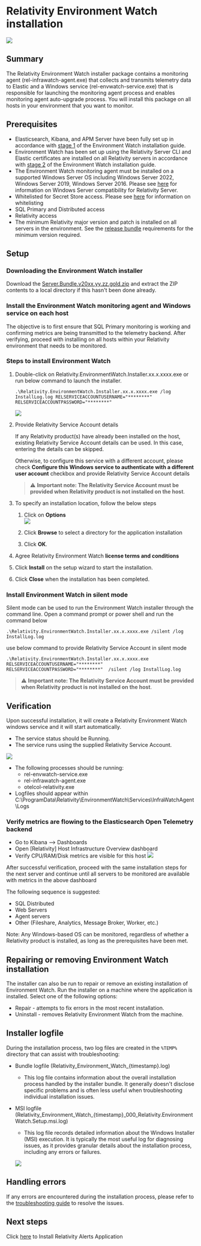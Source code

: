 # Relativity Environment Watch installation
![](/resources/Installer_current_step.png)

## Summary
The Relativity Environment Watch installer package contains a monitoring agent (rel-infrawatch-agent.exe) that collects and transmits telemetry data to Elastic and a Windows service (rel-envwatch-service.exe) that is responsible for launching the monitoring agent process and enables monitoring agent auto-upgrade process. You will install this package on all hosts in your environment that you want to monitor.

## Prerequisites

- Elasticsearch, Kibana, and APM Server have been fully set up in accordance with [stage 1](/docs/elasticsearch_setup.md) of the Environment Watch installation guide.
- Environment Watch has been set up using the Relativity Server CLI and Elastic certificates are installed on all Relativity servers in accordance with [stage 2](/docs/cli_environmentwatch_setup.md) of the Environment Watch installation guide.
- The Environment Watch monitoring agent must be installed on a supported Windows Server OS including Windows Server 2022, Windows Server 2019, Windows Server 2016. Please see [here](https://help.relativity.com/Server2024/Content/Installing_and_Upgrading/System_requirements/Compatibility_matrix.htm#Relativitysystemrequirementsmatrix) for information on Windows Server compatibility for Relativity Server.
- Whitelisted for Secret Store access. Please see [here](https://help.relativity.com/Server2024/Content/System_Guides/Secret_Store/Secret_Store.htm#Configuringclients) for information on whitelisting
- SQL Primary and Distributed access
- Relativity access
- The minimum Relativity major version and patch is installed on all servers in the environment. See the [release bundle](https://github.com/relativitydev/server-bundle-release/releases) requirements for the minimum version required.

## Setup

### Downloading the Environment Watch installer
Download the [Server.Bundle.v20xx.yy.zz.gold.zip](https://github.com/relativitydev/server-bundle-release/releases) and extract the ZIP contents to a local directory if this hasn't been done already.


### Install the Environment Watch monitoring agent and Windows service on each host
The objective is to first ensure that SQL Primary monitoring is working and confirming metrics are being transmitted to the telemetry backend. After verifying, proceed with installing on all hosts within your Relativity environment that needs to be monitored.

### Steps to install Environment Watch

1. Double-click on Relativity.EnvironmentWatch.Installer.xx.x.xxxx.exe or run below command to launch the installer.
    ```
    .\Relativity.EnvironmentWatch.Installer.xx.x.xxxx.exe /log InstallLog.log RELSERVICEACCOUNTUSERNAME="********" RELSERVICEACCOUNTPASSWORD="********"

    ```


    ![](/resources/Installer_welcome.png)

2. Provide Relativity Service Account details 
    
    If any Relativity product(s) have already been installed on the host, existing Relativity Service Account details can be used. In this case, entering the details can be skipped.

    Otherwise, to configure this service with a different account, please check **Configure this Windows service to authenticate with a different user account** checkbox and provide Relativity Service Account details

    > :warning: **Important note: The Relativity Service Account must be provided when Relativity product is not installed on the host**.


3. To specify an installation location, follow the below steps

    1. Click on **Options**
    <br>![](/resources/Installer_diff_location.png)

    2. Click **Browse** to select a directory for the application installation

    3. Click **OK**.

4. Agree Relativity Environment Watch **license terms and conditions**

5. Click **Install** on the setup wizard to start the installation.

6. Click **Close** when the installation has been completed.


### Install Environment Watch in silent mode
Silent mode can be used to run the Environment Watch installer through the command line. Open a command prompt or power shell and run the command below


```
.\Relativity.EnvironmentWatch.Installer.xx.x.xxxx.exe /silent /log InstallLog.log

```

use below command to provide Relativity Service Account in silent mode  

```
.\Relativity.EnvironmentWatch.Installer.xx.x.xxxx.exe RELSERVICEACCOUNTUSERNAME="********" RELSERVICEACCOUNTPASSWORD="********"  /silent /log InstallLog.log

```

> :warning: **Important note: The Relativity Service Account must be provided when Relativity product is not installed on the host**.



## Verification
Upon successful installation, it will create a Relativity Environment Watch windows service and it will start automatically.

- The service status should be Running.
- The service runs using the supplied Relativity Service Account. 

![](/resources/Installer_service.png)

- The following processes should be running:
    - rel-envwatch-service.exe
    - rel-infrawatch-agent.exe
    - otelcol-relativity.exe
- Logfiles should appear within C:\ProgramData\Relativity\EnvironmentWatch\Services\InfraWatchAgent\Logs

### Verify metrics are flowing to the Elasticsearch Open Telemetry backend
- Go to Kibana --> Dashboards
- Open [Relativity] Host Infrastructure Overview dashboard
- Verify CPU/RAM/Disk metrics are visible for this host
![](/resources/Installer_hostmetric.png)


After successful verification, proceed with the same installation steps for the next server and continue until all servers to be monitored are available with metrics in the above dashboard

The following sequence is suggested:

- SQL Distributed
- Web Servers
- Agent servers
- Other (Fileshare, Analytics, Message Broker, Worker, etc.)

Note: Any Windows-based OS can be monitored, regardless of whether a Relativity product is installed, as long as the prerequisites have been met.

## Repairing or removing Environment Watch installation
The installer can also be run to repair or remove an existing installation of Environment Watch. Run the installer on a machine where the application is installed. Select one of the following options:
- Repair - attempts to fix errors in the most recent installation.
- Uninstall - removes Relativity Environment Watch from the machine.


## Installer logfile
During the installation process, two log files are created in the `%TEMP%` directory that can assist with troubleshooting:
- Bundle logfile (Relativity_Environment_Watch_{timestamp}.log)
    - This log file contains information about the overall installation process handled by the installer bundle. It generally doesn't disclose specific problems and is often less useful when troubleshooting individual installation issues.

- MSI logfile (Relativity_Environment_Watch_{timestamp}_000_Relativity.EnvironmentWatch.Setup.msi.log)
    - This log file records detailed information about the Windows Installer (MSI) execution. It is typically the most useful log for diagnosing issues, as it provides granular details about the installation process, including any errors or failures. 

    ![](/resources/Installer_logfiles.png)

## Handling errors
If any errors are encountered during the installation process, please refer to the [troubleshooting guide](/docs/environment_watch_troubleshooting.md#troubleshooting-environment-watch-installer-on-windows) to resolve the issues.

## Next steps
Click [here](/docs/relativity_alerts_installation.md) to Install Relativity Alerts Application